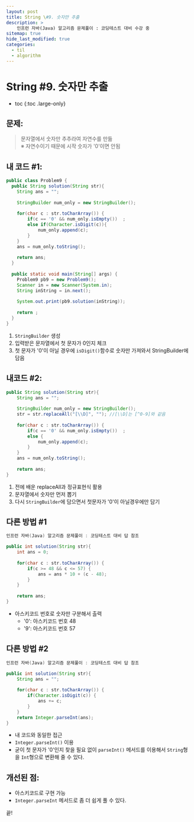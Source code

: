 ```yaml
---
layout: post
title: String \#9. 숫자만 추출
description: >
    인프런 자바(Java) 알고리즘 문제풀이 : 코딩테스트 대비 수강 중
sitemap: true
hide_last_modified: true
categories:
  - til
  - algorithm
---
```


# String \#9. 숫자만 추출

* toc
{:toc .large-only}

## 문제: 

> 문자열에서 숫자만 추추라여 자연수를 만듦  
> ※ 자연수이기 때문에  시작 숫자가 '0'이면 안됨

## 내 코드 #1:

```java
public class Problem9 {
  public String solution(String str){
	String ans = "";
	
	StringBuilder num_only = new StringBuilder();
	
	for(char c : str.toCharArray()) {
		if(c == '0' && num_only.isEmpty())	;
		else if(Character.isDigit(c)){
			num_only.append(c);
		}
	}
	ans = num_only.toString();
	
	return ans;
  }
  
  public static void main(String[] args) {
    Problem9 pb9 = new Problem9();
    Scanner in = new Scanner(System.in);
    String inString = in.next();
    
    System.out.print(pb9.solution(inString));
      
    return ;
  }
}
```
1. `StringBuilder` 생성
2. 입력받은 문자열에서 첫 문자가 0인지 체크
3. 첫 문자가 '0'이 아닐 경우에 `isDigit()`함수로 숫자만 가져와서 StringBuilder에 담음

## 내코드 #2:
```java
public String solution(String str){
	String ans = "";
	
	StringBuilder num_only = new StringBuilder();
	str = str.replaceAll("[\\D]", ""); //[\\D]는 [^0-9]와 같음
	
	for(char c : str.toCharArray()) {
		if(c == '0' && num_only.isEmpty())	;
		else {
			num_only.append(c);
		}
	}
	ans = num_only.toString();
	
	return ans;
}
```
1. 전에 배운 replaceAll과 정규표현식 활용
2. 문자열에서 숫자만 먼저 뽑기
3. 다시 `StringBuilder`에 담으면서 첫문자가 '0'이 아닐경우에만 담기


## 다른 방법 #1

```java
인프런 자바(Java) 알고리즘 문제풀이 : 코딩테스트 대비 답 참조

public int solution(String str){
	int ans = 0;
	
	for(char c : str.toCharArray()) {
		if(c >= 48 && c <= 57) {
			ans = ans * 10 + (c - 48);
		}
	}
	
	return ans;
}
```
- 아스키코드 번호로 숫자만 구분해서 출력
	- '0': 아스키코드 번호 48
	- '9': 아스키코드 번호 57

## 다른 방법 #2

```java
인프런 자바(Java) 알고리즘 문제풀이 : 코딩테스트 대비 답 참조

public int solution(String str){
	String ans = "";
	
	for(char c : str.toCharArray()) {
		if(Character.isDigit(c)) {
			ans += c;
		}
	}
	return Integer.parseInt(ans);
}
```
- 내 코드와 동일한 접근
- `Integer.parseInt()` 이용
- 굳이 첫 문자가 '0'인지 찾을 필요 없이 `parseInt()` 메서드를 이용해서 `String`형을 `Int`형으로 변환해 줄 수 있다. 

## 개선된 점:
- 아스키코드로 구현 가능
- `Integer.parseInt` 메서드로 좀 더 쉽게 풀 수 있다.

끝!